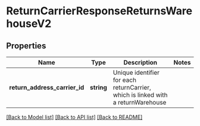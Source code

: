# ReturnCarrierResponseReturnsWarehouseV2

## Properties
Name | Type | Description | Notes
------------ | ------------- | ------------- | -------------
**return_address_carrier_id** | **string** | Unique identifier for each returnCarrier, which is linked with a returnWarehouse | 

[[Back to Model list]](../../README.md#documentation-for-models) [[Back to API list]](../../README.md#documentation-for-api-endpoints) [[Back to README]](../../README.md)

